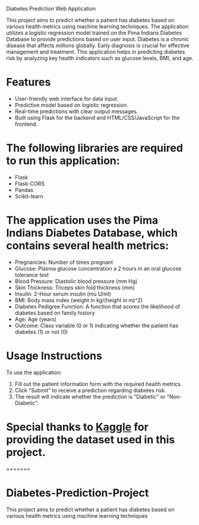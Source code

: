 Diabetes Prediction Web Application

This project aims to predict whether a patient has diabetes based on various health metrics using machine learning techniques. The application utilizes a logistic regression model trained on the Pima Indians Diabetes Database to provide predictions based on user input.
Diabetes is a chronic disease that affects millions globally. Early diagnosis is crucial for effective management and treatment. This application helps in predicting diabetes risk by analyzing key health indicators such as glucose levels, BMI, and age.

# Features
- User-friendly web interface for data input.
- Predictive model based on logistic regression.
- Real-time predictions with clear output messages.
- Built using Flask for the backend and HTML/CSS/JavaScript for the frontend.

# The following libraries are required to run this application:
- Flask
- Flask-CORS
- Pandas
- Scikit-learn


# The application uses the Pima Indians Diabetes Database, which contains several health metrics:
- Pregnancies: Number of times pregnant
- Glucose: Plasma glucose concentration a 2 hours in an oral glucose tolerance test
- Blood Pressure: Diastolic blood pressure (mm Hg)
- Skin Thickness: Triceps skin fold thickness (mm)
- Insulin: 2-Hour serum insulin (mu U/ml)
- BMI: Body mass index (weight in kg/(height in m)^2)
- Diabetes Pedigree Function: A function that scores the likelihood of diabetes based on family history
- Age: Age (years)
- Outcome: Class variable (0 or 1) indicating whether the patient has diabetes (1) or not (0)


# Usage Instructions
To use the application:
1. Fill out the patient information form with the required health metrics.
2. Click "Submit" to receive a prediction regarding diabetes risk.
3. The result will indicate whether the prediction is "Diabetic" or "Non-Diabetic".


# Special thanks to [Kaggle](https://www.kaggle.com/uciml/pima-indians-diabetes-database) for providing the dataset used in this project.
=======
# Diabetes-Prediction-Project
This project aims to predict whether a patient has diabetes based on various health metrics using machine learning techniques

